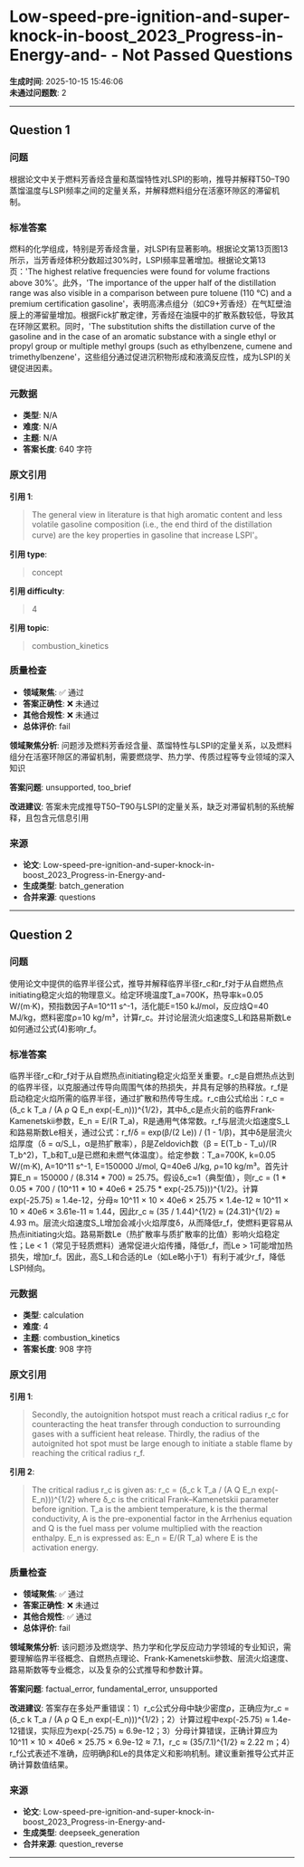 # Low-speed-pre-ignition-and-super-knock-in-boost_2023_Progress-in-Energy-and- - Not Passed Questions

**生成时间**: 2025-10-15 15:46:06  
**未通过问题数**: 2

---

## Question 1

### 问题

根据论文中关于燃料芳香烃含量和蒸馏特性对LSPI的影响，推导并解释T50–T90蒸馏温度与LSPI频率之间的定量关系，并解释燃料组分在活塞环隙区的滞留机制。

### 标准答案

燃料的化学组成，特别是芳香烃含量，对LSPI有显著影响。根据论文第13页图13所示，当芳香烃体积分数超过30%时，LSPI频率显著增加。根据论文第13页：'The highest relative frequencies were found for volume fractions above 30%'。此外，'The importance of the upper half of the distillation range was also visible in a comparison between pure toluene (110 °C) and a premium certification gasoline'，表明高沸点组分（如C9+芳香烃）在气缸壁油膜上的滞留量增加。根据Fick扩散定律，芳香烃在油膜中的扩散系数较低，导致其在环隙区累积。同时，'The substitution shifts the distillation curve of the gasoline and in the case of an aromatic substance with a single ethyl or propyl group or multiple methyl groups (such as ethylbenzene, cumene and trimethylbenzene'，这些组分通过促进沉积物形成和液滴反应性，成为LSPI的关键促进因素。

### 元数据

- **类型**: N/A
- **难度**: N/A
- **主题**: N/A
- **答案长度**: 640 字符

### 原文引用

**引用 1**:
> The general view in literature is that high aromatic content and less volatile gasoline composition (i.e., the end third of the distillation curve) are the key properties in gasoline that increase LSPI'。

**引用 type**:
> concept

**引用 difficulty**:
> 4

**引用 topic**:
> combustion_kinetics

### 质量检查

- **领域聚焦**: ✅ 通过
- **答案正确性**: ❌ 未通过
- **其他合规性**: ❌ 未通过
- **总体评价**: fail

**领域聚焦分析**: 问题涉及燃料芳香烃含量、蒸馏特性与LSPI的定量关系，以及燃料组分在活塞环隙区的滞留机制，需要燃烧学、热力学、传质过程等专业领域的深入知识

**答案问题**: unsupported, too_brief

**改进建议**: 答案未完成推导T50–T90与LSPI的定量关系，缺乏对滞留机制的系统解释，且包含元信息引用

### 来源

- **论文**: Low-speed-pre-ignition-and-super-knock-in-boost_2023_Progress-in-Energy-and-
- **生成类型**: batch_generation
- **合并来源**: questions

---

## Question 2

### 问题

使用论文中提供的临界半径公式，推导并解释临界半径r_c和r_f对于从自燃热点initiating稳定火焰的物理意义。给定环境温度T_a=700K，热导率k=0.05 W/(m·K)，预指数因子A=10^11 s^-1，活化能E=150 kJ/mol，反应焓Q=40 MJ/kg，燃料密度ρ=10 kg/m³，计算r_c。并讨论层流火焰速度S_L和路易斯数Le如何通过公式(4)影响r_f。

### 标准答案

临界半径r_c和r_f对于从自燃热点initiating稳定火焰至关重要。r_c是自燃热点达到的临界半径，以克服通过传导向周围气体的热损失，并具有足够的热释放。r_f是启动稳定火焰所需的临界半径，通过扩散和热传导生成。r_c由公式给出：r_c = (δ_c k T_a / (A ρ Q E_n exp(-E_n)))^{1/2}，其中δ_c是点火前的临界Frank-Kamenetskii参数，E_n = E/(R T_a)，R是通用气体常数。r_f与层流火焰速度S_L和路易斯数Le相关，通过公式：r_f/δ = exp(β/(2 Le)) / (1 - 1/β)，其中δ是层流火焰厚度（δ = α/S_L，α是热扩散率），β是Zeldovich数（β = E(T_b - T_u)/(R T_b^2)，T_b和T_u是已燃和未燃气体温度）。给定参数：T_a=700K, k=0.05 W/(m·K), A=10^11 s^-1, E=150000 J/mol, Q=40e6 J/kg, ρ=10 kg/m³。首先计算E_n = 150000 / (8.314 * 700) ≈ 25.75。假设δ_c≈1（典型值），则r_c = (1 * 0.05 * 700 / (10^11 * 10 * 40e6 * 25.75 * exp(-25.75)))^{1/2}。计算exp(-25.75) ≈ 1.4e-12，分母≈ 10^11 × 10 × 40e6 × 25.75 × 1.4e-12 ≈ 10^11 × 10 × 40e6 × 3.61e-11 ≈ 1.44，因此r_c ≈ (35 / 1.44)^{1/2} ≈ (24.31)^{1/2} ≈ 4.93 m。层流火焰速度S_L增加会减小火焰厚度δ，从而降低r_f，使燃料更容易从热点initiating火焰。路易斯数Le（热扩散率与质扩散率的比值）影响火焰稳定性；Le < 1（常见于轻质燃料）通常促进火焰传播，降低r_f，而Le > 1可能增加热损失，增加r_f。因此，高S_L和合适的Le（如Le略小于1）有利于减少r_f，降低LSPI倾向。

### 元数据

- **类型**: calculation
- **难度**: 4
- **主题**: combustion_kinetics
- **答案长度**: 908 字符

### 原文引用

**引用 1**:
> Secondly, the autoignition hotspot must reach a critical radius r_c for counteracting the heat transfer through conduction to surrounding gases with a sufficient heat release. Thirdly, the radius of the autoignited hot spot must be large enough to initiate a stable flame by reaching the critical radius r_f.

**引用 2**:
> The critical radius r_c is given as: r_c = (δ_c k T_a / (A Q E_n exp(-E_n)))^{1/2} where δ_c is the critical Frank–Kamenetskii parameter before ignition. T_a is the ambient temperature, k is the thermal conductivity, A is the pre-exponential factor in the Arrhenius equation and Q is the fuel mass per volume multiplied with the reaction enthalpy. E_n is expressed as: E_n = E/(R T_a) where E is the activation energy.

### 质量检查

- **领域聚焦**: ✅ 通过
- **答案正确性**: ❌ 未通过
- **其他合规性**: ✅ 通过
- **总体评价**: fail

**领域聚焦分析**: 该问题涉及燃烧学、热力学和化学反应动力学领域的专业知识，需要理解临界半径概念、自燃热点理论、Frank-Kamenetskii参数、层流火焰速度、路易斯数等专业概念，以及复杂的公式推导和参数计算。

**答案问题**: factual_error, fundamental_error, unsupported

**改进建议**: 答案存在多处严重错误：1）r_c公式分母中缺少密度ρ，正确应为r_c = (δ_c k T_a / (A ρ Q E_n exp(-E_n)))^{1/2}；2）计算过程中exp(-25.75) ≈ 1.4e-12错误，实际应为exp(-25.75) ≈ 6.9e-12；3）分母计算错误，正确计算应为10^11 × 10 × 40e6 × 25.75 × 6.9e-12 ≈ 7.1，r_c ≈ (35/7.1)^{1/2} ≈ 2.22 m；4）r_f公式表述不准确，应明确β和Le的具体定义和影响机制。建议重新推导公式并正确计算数值结果。

### 来源

- **论文**: Low-speed-pre-ignition-and-super-knock-in-boost_2023_Progress-in-Energy-and-
- **生成类型**: deepseek_generation
- **合并来源**: question_reverse

---

